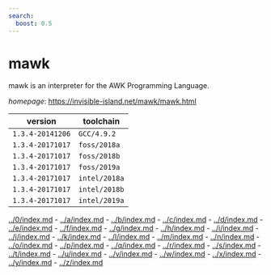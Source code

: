 ```yaml
---
search:
  boost: 0.5
---
```

# mawk

mawk is an interpreter for the AWK Programming Language.

*homepage*: <https://invisible-island.net/mawk/mawk.html>

version | toolchain
--------|----------
``1.3.4-20141206`` | ``GCC/4.9.2``
``1.3.4-20171017`` | ``foss/2018a``
``1.3.4-20171017`` | ``foss/2018b``
``1.3.4-20171017`` | ``foss/2019a``
``1.3.4-20171017`` | ``intel/2018a``
``1.3.4-20171017`` | ``intel/2018b``
``1.3.4-20171017`` | ``intel/2019a``

[../0/index.md](0) - [../a/index.md](a) - [../b/index.md](b) - [../c/index.md](c) - [../d/index.md](d) - [../e/index.md](e) - [../f/index.md](f) - [../g/index.md](g) - [../h/index.md](h) - [../i/index.md](i) - [../j/index.md](j) - [../k/index.md](k) - [../l/index.md](l) - [../m/index.md](m) - [../n/index.md](n) - [../o/index.md](o) - [../p/index.md](p) - [../q/index.md](q) - [../r/index.md](r) - [../s/index.md](s) - [../t/index.md](t) - [../u/index.md](u) - [../v/index.md](v) - [../w/index.md](w) - [../x/index.md](x) - [../y/index.md](y) - [../z/index.md](z)

